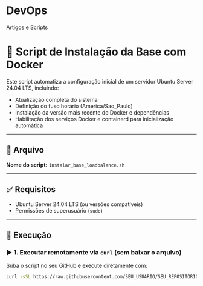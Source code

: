 # DevOps
Artigos e Scripts


# 🚀 Script de Instalação da Base com Docker

Este script automatiza a configuração inicial de um servidor Ubuntu Server 24.04 LTS, incluindo:

- Atualização completa do sistema
- Definição do fuso horário (America/Sao_Paulo)
- Instalação da versão mais recente do Docker e dependências
- Habilitação dos serviços Docker e containerd para inicialização automática

---

## 📂 Arquivo

**Nome do script:** `instalar_base_loadbalance.sh`

---

## ✅ Requisitos

- Ubuntu Server 24.04 LTS (ou versões compatíveis)
- Permissões de superusuário (`sudo`)

---

## 🔧 Execução

### ▶️ 1. Executar **remotamente via `curl`** (sem baixar o arquivo)

Suba o script no seu GitHub e execute diretamente com:

```bash
curl -sSL https://raw.githubusercontent.com/SEU_USUARIO/SEU_REPOSITORIO/main/instalar_base_loadbalance.sh | bash

